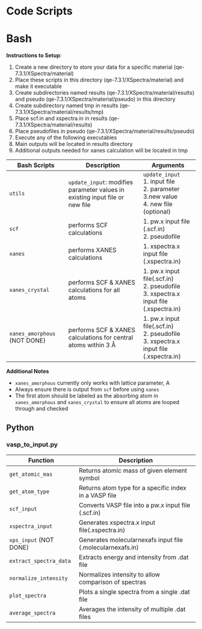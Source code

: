 # Code Scripts

# Bash

**Instructions to Setup**:
1. Create a new directory to store your data for a specific material (qe-7.3.1/XSpectra/material)
2. Place these scripts in this directory (qe-7.3.1/XSpectra/material) and make it executable
3. Create subdirectories named results (qe-7.3.1/XSpectra/material/results) and pseudo (qe-7.3.1/XSpectra/material/pseudo) in this directory 
4. Create subdirectory named tmp in results (qe-7.3.1/XSpectra/material/results/tmp)
5. Place scf.in and xspectra.in in results (qe-7.3.1/XSpectra/material/results)
6. Place pseudofiles in pseudo (qe-7.3.1/XSpectra/material/results/pseudo)
7. Execute any of the following executables
8. Main outputs will be located in results directory
9. Additional outputs needed for xanes calculation will be located in tmp 

| Bash Scripts | Description | Arguments  | 
| --- | --- | --- |
| `utils` | `update_input`: modifies parameter values in existing input file or new file | `update_input`<br/>1. input file<br/>2. parameter<br/>3.new value<br/>4. new file (optional)|
| `scf` | performs SCF calculations | 1. pw.x input file (.scf.in)<br/>2. pseudofile |
| `xanes` | performs XANES calculations | 1. xspectra.x input file (.xspectra.in)|
| `xanes_crystal` | performs SCF & XANES calculations for all atoms | 1. pw.x input file(.scf.in)<br/>2. pseudofile<br/>3. xspectra.x input file (.xspectra.in)|
| `xanes_amorphous` (NOT DONE) | performs SCF & XANES calculations for central atoms within 3 Å | 1. pw.x input file(.scf.in)<br/>2. pseudofile<br/>3. xspectra.x input file (.xspectra.in) |

**Additional Notes**
* `xanes_amorphous` currently only works with lattice parameter, A
* Always ensure there is output from `scf` before using `xanes` 
* The first atom should be labeled as the absorbing atom in `xanes_amorphous` and `xanes_crystal` to ensure all atoms are looped through and checked

## Python 

### vasp_to_input.py

| Function | Description |
| --- | --- | 
| `get_atomic_mas` | Returns atomic mass of given element symbol |
| `get_atom_type` | Returns atom type for a specific index in a VASP file |
| `scf_input` | Converts VASP file into a pw.x input file (.scf.in) |
| `xspectra_input` | Generates xspectra.x input file(.xspectra.in) |
| `xps_input` (NOT DONE) | Generates molecularnexafs input file (.molecularnexafs.in) |
| `extract_spectra_data` | Extracts energy and intensity from .dat file |
| `normalize_intensity` | Normalizes intensity to allow comparison of spectras |
| `plot_spectra` | Plots a single spectra from a single .dat file |
| `average_spectra` | Averages the intensity of multiple .dat files |

